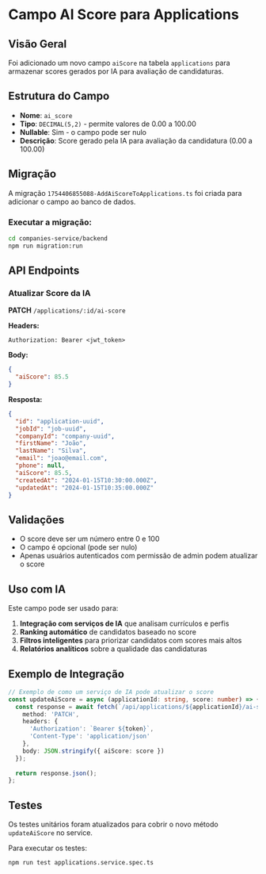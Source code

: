 # Campo AI Score para Applications

## Visão Geral

Foi adicionado um novo campo `aiScore` na tabela `applications` para armazenar scores gerados por IA para avaliação de candidaturas.

## Estrutura do Campo

- **Nome**: `ai_score`
- **Tipo**: `DECIMAL(5,2)` - permite valores de 0.00 a 100.00
- **Nullable**: Sim - o campo pode ser nulo
- **Descrição**: Score gerado pela IA para avaliação da candidatura (0.00 a 100.00)

## Migração

A migração `1754406855088-AddAiScoreToApplications.ts` foi criada para adicionar o campo ao banco de dados.

### Executar a migração:

```bash
cd companies-service/backend
npm run migration:run
```

## API Endpoints

### Atualizar Score da IA

**PATCH** `/applications/:id/ai-score`

**Headers:**
```
Authorization: Bearer <jwt_token>
```

**Body:**
```json
{
  "aiScore": 85.5
}
```

**Resposta:**
```json
{
  "id": "application-uuid",
  "jobId": "job-uuid",
  "companyId": "company-uuid",
  "firstName": "João",
  "lastName": "Silva",
  "email": "joao@email.com",
  "phone": null,
  "aiScore": 85.5,
  "createdAt": "2024-01-15T10:30:00.000Z",
  "updatedAt": "2024-01-15T10:35:00.000Z"
}
```

## Validações

- O score deve ser um número entre 0 e 100
- O campo é opcional (pode ser nulo)
- Apenas usuários autenticados com permissão de admin podem atualizar o score

## Uso com IA

Este campo pode ser usado para:

1. **Integração com serviços de IA** que analisam currículos e perfis
2. **Ranking automático** de candidatos baseado no score
3. **Filtros inteligentes** para priorizar candidatos com scores mais altos
4. **Relatórios analíticos** sobre a qualidade das candidaturas

## Exemplo de Integração

```typescript
// Exemplo de como um serviço de IA pode atualizar o score
const updateAiScore = async (applicationId: string, score: number) => {
  const response = await fetch(`/api/applications/${applicationId}/ai-score`, {
    method: 'PATCH',
    headers: {
      'Authorization': `Bearer ${token}`,
      'Content-Type': 'application/json'
    },
    body: JSON.stringify({ aiScore: score })
  });
  
  return response.json();
};
```

## Testes

Os testes unitários foram atualizados para cobrir o novo método `updateAiScore` no service.

Para executar os testes:

```bash
npm run test applications.service.spec.ts
``` 
